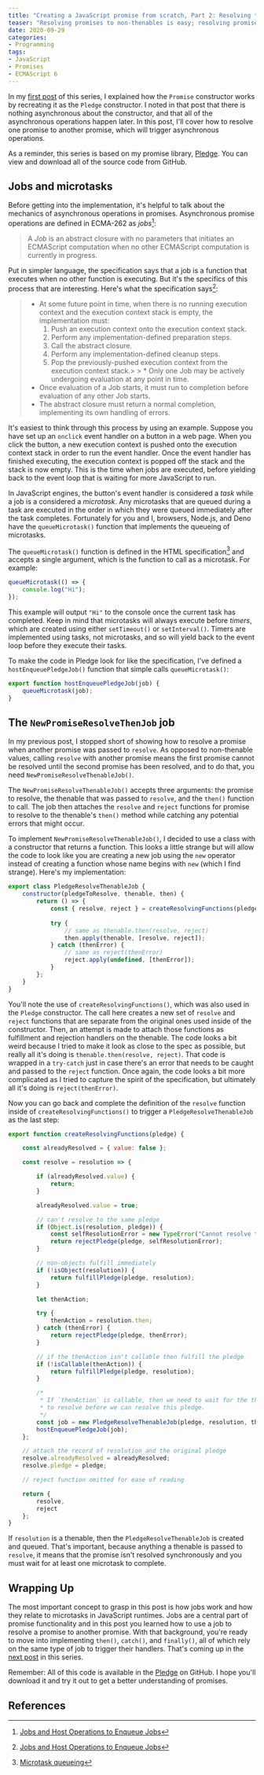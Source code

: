 ```yaml
---
title: "Creating a JavaScript promise from scratch, Part 2: Resolving to a promise"
teaser: "Resolving promises to non-thenables is easy; resolving promises to other promises requires a bit of work."
date: 2020-09-29
categories:
- Programming
tags:
- JavaScript
- Promises
- ECMAScript 6
---
```


In my [first post](https://humanwhocodes.com/blog/2020/09/creating-javascript-promise-from-scratch-constructor/) of this series, I explained how the `Promise` constructor works by recreating it as the `Pledge` constructor. I noted in that post that there is nothing asynchronous about the constructor, and that all of the asynchronous operations happen later. In this post, I'll cover how to resolve one promise to another promise, which will trigger asynchronous operations.

As a reminder, this series is based on my promise library, [Pledge](https://github.com/humanwhocodes/pledge). You can view and download all of the source code from GitHub.

## Jobs and microtasks

Before getting into the implementation, it's helpful to talk about the mechanics of asynchronous operations in promises. Asynchronous promise operations are defined in ECMA-262 as *jobs*[^1]:

> A *Job* is an abstract closure with no parameters that initiates an ECMAScript computation when no other ECMAScript computation is currently in progress.

Put in simpler language, the specification says that a job is a function that executes when no other function is executing. But it's the specifics of this process that are interesting. Here's what the specification says[^1]:

> * At some future point in time, when there is no running execution context and the execution context stack is empty, the implementation must:
>   1. Push an execution context onto the execution context stack.
>   1. Perform any implementation-defined preparation steps.
>   1. Call the abstract closure.
>   1. Perform any implementation-defined cleanup steps.
>   1. Pop the previously-pushed execution context from the execution context stack.> > * Only one Job may be actively undergoing evaluation at any point in time.
> * Once evaluation of a Job starts, it must run to completion before evaluation of any other Job starts.
> * The abstract closure must return a normal completion, implementing its own handling of errors.

It's easiest to think through this process by using an example. Suppose you have set up an `onclick` event handler on a button in a web page. When you click the button, a new execution context is pushed onto the execution context stack in order to run the event handler. Once the event handler has finished executing, the execution context is popped off the stack and the stack is now empty. This is the time when jobs are executed, before yielding back to the event loop that is waiting for more JavaScript to run.

In JavaScript engines, the button's event handler is considered a *task* while a job is a considered a *microtask*. Any microtasks that are queued during a task are executed in the order in which they were queued immediately after the task completes. Fortunately for you and I, browsers, Node.js, and Deno have the `queueMicrotask()` function that implements the queueing of microtasks.

The `queueMicrotask()` function is defined in the HTML specification[^2] and accepts a single argument, which is the function to call as a microtask. For example:

```js
queueMicrotask(() => {
    console.log("Hi");
});
```

This example will output `"Hi"` to the console once the current task has completed. Keep in mind that microtasks will always execute before *timers*, which are created using either `setTimeout()` or `setInterval()`. Timers are implemented using tasks, not microtasks, and so will yield back to the event loop before they execute their tasks.

To make the code in Pledge look for like the specification, I've defined a `hostEnqueuePledgeJob()` function that simple calls `queueMicrotask()`:

```js
export function hostEnqueuePledgeJob(job) {
    queueMicrotask(job);
}
```

## The `NewPromiseResolveThenJob` job

In my previous post, I stopped short of showing how to resolve a promise when another promise was passed to `resolve`. As opposed to non-thenable values, calling `resolve` with another promise means the first promise cannot be resolved until the second promise has been resolved, and to do that, you need `NewPromiseResolveThenableJob()`.

The `NewPromiseResolveThenableJob()` accepts three arguments: the promise to resolve, the thenable that was passed to `resolve`, and the `then()` function to call. The job then attaches the `resolve` and `reject` functions for promise to resolve to the thenable's `then()` method while catching any potential errors that might occur.

To implement `NewPromiseResolveThenableJob()`, I decided to use a class with a constructor that returns a function. This looks a little strange but will allow the code to look like you are creating a new job using the `new` operator instead of creating a function whose name begins with `new` (which I find strange). Here's my implementation:

```js
export class PledgeResolveThenableJob {
    constructor(pledgeToResolve, thenable, then) {
        return () => {
            const { resolve, reject } = createResolvingFunctions(pledgeToResolve);
            
            try {
                // same as thenable.then(resolve, reject)
                then.apply(thenable, [resolve, reject]);
            } catch (thenError) {
                // same as reject(thenError)
                reject.apply(undefined, [thenError]);
            }
        };
    }
}
```

You'll note the use of `createResolvingFunctions()`, which was also used in the `Pledge` constructor. The call here creates a new set of `resolve` and `reject` functions that are separate from the original ones used inside of the constructor. Then, an attempt is made to attach those functions as fulfillment and rejection handlers on the thenable. The code looks a bit weird because I tried to make it look as close to the spec as possible, but really all it's doing is `thenable.then(resolve, reject)`. That code is wrapped in a `try-catch` just in case there's an error that needs to be caught and passed to the `reject` function. Once again, the code looks a bit more complicated as I tried to capture the spirit of the specification, but ultimately all it's doing is `reject(thenError)`.

Now you can go back and complete the definition of the `resolve` function inside of `createResolvingFunctions()` to trigger a `PledgeResolveThenableJob` as the last step:

```js
export function createResolvingFunctions(pledge) {

    const alreadyResolved = { value: false };

    const resolve = resolution => {

        if (alreadyResolved.value) {
            return;
        }

        alreadyResolved.value = true;

        // can't resolve to the same pledge
        if (Object.is(resolution, pledge)) {
            const selfResolutionError = new TypeError("Cannot resolve to self.");
            return rejectPledge(pledge, selfResolutionError);
        }

        // non-objects fulfill immediately
        if (!isObject(resolution)) {
            return fulfillPledge(pledge, resolution);
        }

        let thenAction;

        try {
            thenAction = resolution.then;
        } catch (thenError) {
            return rejectPledge(pledge, thenError);
        }

        // if the thenAction isn't callable then fulfill the pledge
        if (!isCallable(thenAction)) {
            return fulfillPledge(pledge, resolution);
        }

        /*
         * If `thenAction` is callable, then we need to wait for the thenable
         * to resolve before we can resolve this pledge.
         */
        const job = new PledgeResolveThenableJob(pledge, resolution, thenAction);
        hostEnqueuePledgeJob(job);
    };

    // attach the record of resolution and the original pledge
    resolve.alreadyResolved = alreadyResolved;
    resolve.pledge = pledge;

    // reject function omitted for ease of reading

    return {
        resolve,
        reject
    };
}
```

If `resolution` is a thenable, then the `PledgeResolveThenableJob` is created and queued. That's important, because anything a thenable is passed to `resolve`, it means that the promise isn't resolved synchronously and you must wait for at least one microtask to complete.

## Wrapping Up

The most important concept to grasp in this post is how jobs work and how they relate to microtasks in JavaScript runtimes. Jobs are a central part of promise functionality and in this post you learned how to use a job to resolve a promise to another promise. With that background, you're ready to move into implementing `then()`, `catch()`, and `finally()`, all of which rely on the same type of job to trigger their handlers. That's coming up in the [next post](https://humanwhocodes.com/blog/2020/10/creating-javascript-promise-from-scratch-then-catch-finally/) in this series.

Remember: All of this code is available in the [Pledge](https://github.com/humanwhocodes/pledge) on GitHub. I hope you'll download it and try it out to get a better understanding of promises.

## References

[^1]: [Jobs and Host Operations to Enqueue Jobs](https://www.ecma-international.org/ecma-262/11.0/index.html#sec-jobs)
[^2]: [Microtask queueing](https://html.spec.whatwg.org/multipage/timers-and-user-prompts.html#microtask-queuing)
